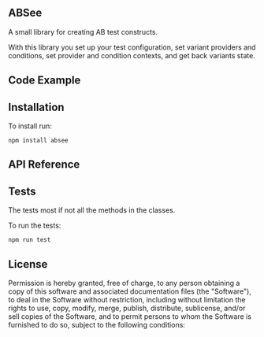 ## ABSee

A small library for creating AB test constructs. 

With this library you set up your test configuration, set variant providers and conditions, set provider and condition contexts, and get back variants state.

## Code Example


## Installation

To install run: 

`npm install absee`

## API Reference


## Tests

The tests most if not all the methods in the classes.

To run the tests: 

`npm run test`

## License

Permission is hereby granted, free of charge, to any person obtaining a copy
of this software and associated documentation files (the "Software"), to deal
in the Software without restriction, including without limitation the rights
to use, copy, modify, merge, publish, distribute, sublicense, and/or sell
copies of the Software, and to permit persons to whom the Software is
furnished to do so, subject to the following conditions: